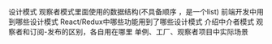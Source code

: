 设计模式
    观察者模式里面使用的数据结构(不具备顺序 ，是一个list)
    前端开发中用到哪些设计模式
    React/Redux中哪些功能用到了哪些设计模式
    介绍中介者模式
    观察者和订阅-发布的区别，各自用在哪里
    单例、工厂、观察者项目中实际场景